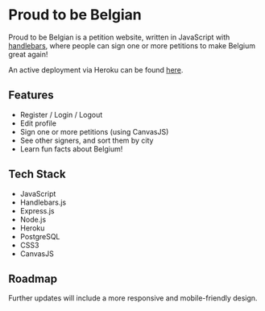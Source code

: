 # Proud to be Belgian

Proud to be Belgian is a petition website, written in JavaScript with [handlebars](https://handlebarsjs.com/), where people can sign one or more petitions to make Belgium great again!

An active deployment via Heroku can be found [here](https://proudtobebelgian.herokuapp.com/).


## Features

- Register / Login / Logout
- Edit profile
- Sign one or more petitions (using CanvasJS)
- See other signers, and sort them by city
- Learn fun facts about Belgium!


## Tech Stack

- JavaScript
- Handlebars.js
- Express.js
- Node.js
- Heroku
- PostgreSQL
- CSS3
- CanvasJS


## Roadmap

Further updates will include a more responsive and mobile-friendly design.
